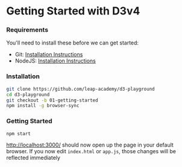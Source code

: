 # Getting Started with D3v4

### Requirements
You'll need to install these before we can get started:

* Git: [Installation Instructions](https://git-scm.com/book/en/v2/Getting-Started-Installing-Git)
* NodeJS: [Installation Instructions](https://nodejs.org/en/)

### Installation
```sh
git clone https://github.com/leap-academy/d3-playground
cd d3-playground
git checkout -b 01-getting-started
npm install -g browser-sync
```

### Getting Started
```sh
npm start
```
[http://localhost:3000/](http://localhost:3000/) should now open up the page in your default browser. If you now edit `index.html` or `app.js`, those changes will be reflected immediately
